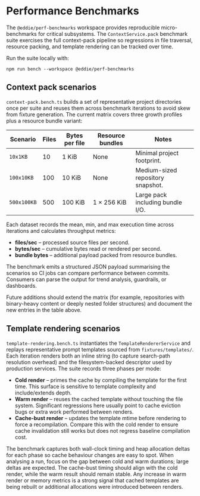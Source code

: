 # Performance Benchmarks

The `@eddie/perf-benchmarks` workspace provides reproducible micro-benchmarks
for critical subsystems. The `ContextService.pack` benchmark suite exercises the
full context-pack pipeline so regressions in file traversal, resource packing,
and template rendering can be tracked over time.

Run the suite locally with:

```
npm run bench --workspace @eddie/perf-benchmarks
```

## Context pack scenarios

`context-pack.bench.ts` builds a set of representative project directories once
per suite and reuses them across benchmark iterations to avoid skew from fixture
generation. The current matrix covers three growth profiles plus a resource
bundle variant:

| Scenario       | Files | Bytes per file | Resource bundles | Notes                              |
| -------------- | ----- | -------------- | ---------------- | ---------------------------------- |
| `10x1KB`       | 10    | 1 KiB          | None             | Minimal project footprint.         |
| `100x10KB`     | 100   | 10 KiB         | None             | Medium-sized repository snapshot.  |
| `500x100KB`    | 500   | 100 KiB        | 1 × 256 KiB      | Large pack including bundle I/O.   |

Each dataset records the mean, min, and max execution time across iterations
and calculates throughput metrics:

- **files/sec** – processed source files per second.
- **bytes/sec** – cumulative bytes read or rendered per second.
- **bundle bytes** – additional payload packed from resource bundles.

The benchmark emits a structured JSON payload summarising the scenarios so CI
jobs can compare performance between commits. Consumers can parse the output for
trend analysis, guardrails, or dashboards.

Future additions should extend the matrix (for example, repositories with
binary-heavy content or deeply nested folder structures) and document the new
entries in the table above.

## Template rendering scenarios

`template-rendering.bench.ts` instantiates the `TemplateRendererService` and
replays representative prompt templates sourced from
`fixtures/templates/`. Each iteration renders both an inline string (to capture
search-path resolution overhead) and the filesystem-backed descriptor used by
production services. The suite records three phases per mode:

- **Cold render** – primes the cache by compiling the template for the first
  time. This surface is sensitive to template complexity and include/extends
  depth.
- **Warm render** – reuses the cached template without touching the file
  system. Significant regressions here usually point to cache eviction bugs or
  extra work performed between renders.
- **Cache-bust render** – updates the template mtime before rendering to force a
  recompilation. Compare this with the cold render to ensure cache invalidation
  still works but does not regress baseline compilation cost.

The benchmark captures both wall-clock timing and heap allocation deltas for
each phase so cache behaviour changes are easy to spot. When analysing a run,
focus on the gap between cold and warm durations; large deltas are expected.
The cache-bust timing should align with the cold render, while the warm result
should remain stable. Any increase in warm render or memory metrics is a strong
signal that cached templates are being rebuilt or additional allocations were
introduced between renders.
